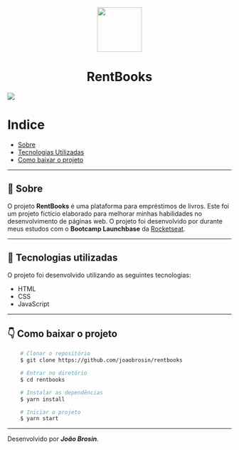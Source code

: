 <div align="center">
    <img width="100px" src="https://image.flaticon.com/icons/svg/945/945170.svg">
    <h1> RentBooks </h1>
</div>

<img src="./public/assets/rentbooks-layout.gif">



# Indice
- [Sobre](#-sobre)
- [Tecnologias Utilizadas](#-tecnologias-utilizadas)
- [Como baixar o projeto](#-como-baixar-o-projeto)

---

## 📝 Sobre
O projeto **RentBooks** é uma plataforma para empréstimos de livros. Este foi um projeto fictício elaborado para melhorar minhas habilidades no desenvolvimento de páginas web. O projeto foi desenvolvido por durante meus estudos com o **Bootcamp Launchbase** da [Rocketseat](https://rocketseat.com.br).

---

## 🚀 Tecnologias utilizadas
O projeto foi desenvolvido utilizando as seguintes tecnologias:

- HTML
- CSS
- JavaScript

---

## 👇 Como baixar o projeto
```bash
    # Clonar o repositório
    $ git clone https://github.com/joaobrosin/rentbooks

    # Entrar no diretório
    $ cd rentbooks

    # Instalar as dependências
    $ yarn install

    # Iniciar o projeto
    $ yarn start
```
---

Desenvolvido por ***João Brosin***.
